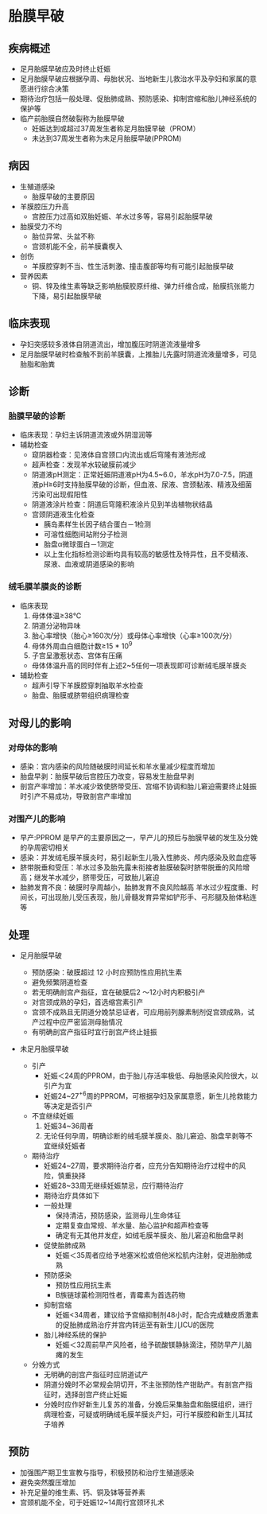# 胎膜早破
## 疾病概述
- 足月胎膜早破应及时终止妊娠
- 足月胎膜早破应根据孕周、母胎状况、当地新生儿救治水平及孕妇和家属的意愿进行综合决策
- 期待治疗包括一般处理、促胎肺成熟、预防感染、抑制宫缩和胎儿神经系统的保护等
- 临产前胎膜自然破裂称为胎膜早破
  - 妊娠达到或超过37周发生者称足月胎膜早破（PROM）
  - 未达到37周发生者称为未足月胎膜早破(PPROM)

## 病因
- 生殖道感染
  - 胎膜早破的主要原因
- 羊膜腔压力升高
  - 宫腔压力过高如双胎妊娠、羊水过多等，容易引起胎膜早破
- 胎膜受力不均
  - 胎位异常、头盆不称
  - 宫颈机能不全，前羊膜囊楔入
- 创伤
  - 羊膜腔穿刺不当、性生活刺激、撞击腹部等均有可能引起胎膜早破
- 营养因素
  - 铜、锌及维生素等缺乏影响胎膜胶原纤维、弹力纤维合成，胎膜抗张能力下降，易引起胎膜早破
## 临床表现
- 孕妇突感较多液体自阴道流出，增加腹压时阴道流液量增多
- 足月胎膜早破时检查触不到前羊膜囊，上推胎儿先露时阴道流液量增多，可见胎脂和胎粪

## 诊断
### 胎膜早破的诊断
- 临床表现：孕妇主诉阴道流液或外阴湿润等
- 辅助检查
  - 窥阴器检查：见液体自宫颈口内流出或后穹隆有液池形成
  - 超声检查：发现羊水较破膜前减少
  - 阴道液pH测定：正常妊娠阴道液pH为4.5~6.0，羊水pH为7.0-7.5，阴道液pH≥6时支持胎膜早破的诊断，但血液、尿液、宫颈黏液、精液及细菌污染可出现假阳性
  - 阴道液涂片检查：阴道后穹隆积液涂片见到羊齿植物状结晶
  - 宫颈阴道液生化检查
    - 胰岛素样生长因子结合蛋白－1检测
    - 可溶性细胞间站附分子检测
    - 胎盘α微球蛋白－1测定
    - 以上生化指标检测诊断均具有较高的敏感性及特异性，且不受精液、尿液、血液或阴道感染的影响
### 绒毛膜羊膜炎的诊断
- 临床表现
  1. 母体体温≥38℃
  2. 阴道分泌物异味
  3. 胎心率增快（胎心≥160次/分）或母体心率增快（心率≥100次/分）
  4. 母体外周血白细胞计数≥15 * 10<sup>9</sup> 
  5. 子宫呈激惹状态、宫体有压痛
  - 母体体温升高的同时伴有上述2~5任何一项表现即可诊断绒毛膜羊膜炎
- 辅助检查
  - 超声引导下羊膜腔穿刺抽取羊水检查
  - 胎盘、胎膜或脐带组织病理检查


## 对母儿的影响
### 对母体的影响
- 感染：宫内感染的风险随破膜时间延长和羊水量减少程度而增加
- 胎盘早剥：胎膜早破后宫腔压力改变，容易发生胎盘早剥
- 剖宫产率增加：羊水减少致使脐带受压、宫缩不协调和胎儿窘迫需要终止娃振时引产不易成功，导致剖宫产率增加
### 对围产儿的影响
- 早产:PPROM 是早产的主要原因之一，早产儿的预后与胎膜早破的发生及分娩的孕周密切相关
- 感染：并发绒毛膜羊膜炎时，易引起新生儿吸入性肺炎、颅内感染及败血症等
- 脐带脱垂和受压：羊水过多及胎先露未衔接者胎膜破裂时脐带脱垂的风险增高；继发羊水减少，脐带受压，可致胎儿窘迫
- 胎肺发育不良：破膜时孕周越小，胎肺发育不良风险越高 羊水过少程度重、时间长，可出现胎儿受压表现，胎儿骨髓发育异常如铲形手、弓形腿及胎体粘连等
## 处理
- 足月胎膜早破
  - 预防感染：破膜超过 12 小时应预防性应用抗生素
  - 避免频繁阴道检查
  - 若无明确剖宫产指征，宜在破膜后2 ～12小时内积极引产
  - 对宫颈成熟的孕妇，首选缩宫素引产
  - 宫颈不成熟且无阴道分娩禁忌证者，可应用前列腺素制剂促宫颈成熟，试产过程中应严密监测母胎情况
  - 有明确剖宫产指征时宜行剖宫产终止娃振

- 未足月胎膜早破
  - 引产
    - 妊娠＜24周的PPROM，由于胎儿存活率极低、母胎感染风险很大，以引产为宜
    - 妊娠24~27<sup>+6</sup>周的PPROM，可根据孕妇及家属意愿，新生儿抢救能力等决定是否引产
  - 不宜继续妊娠
    1. 妊娠34~36周者
    2. 无论任何孕周，明确诊断的绒毛膜羊膜炎、胎儿窘迫、胎盘早剥等不宜继续妊娠者
  - 期待治疗
     - 妊娠24~27周，要求期待治疗者，应充分告知期待治疗过程中的风险，慎重抉择
     - 妊娠28~33周无继续妊娠禁忌，应行期待治疗
     - 期待治疗具体如下
      - 一般处理
        - 保持清洁，预防感染，监测母儿生命体征
        - 定期复查血常规、羊水量、胎心监护和超声检查等
        - 确定有无其他并发症，如绒毛膜羊膜炎、胎儿窘迫和胎盘早剥
      - 促使胎肺成熟
        - 妊娠＜35周者应给予地塞米松或倍他米松肌内注射，促进胎肺成熟
      - 预防感染
        - 预防性应用抗生素
        - B族链球菌检测阳性者，青霉素为首选药物
      - 抑制宫缩
        - 妊娠<34周者，建议给予宫缩抑制剂48小时，配合完成糖皮质激素的促胎肺成熟治疗并宫内转运至有新生儿ICU的医院
      - 胎儿神经系统的保护
        - 妊娠＜32周前早产风险者，给予硫酸镁静脉滴注，预防早产儿脑瘫的发生
  - 分娩方式
    - 无明确的剖宫产指征时应阴道试产
    - 阴道分娩时不必常规会阴切开，不主张预防性产钳助产。有剖宫产指征时，选择剖宫产终止妊娠
    - 分娩时应作好新生儿复苏的准备，分娩后采集胎盘和胎膜组织，进行病理检查，可疑或明确绒毛膜羊膜炎产妇，可行羊膜腔和新生儿耳拭子培养
  
## 预防
- 加强围产期卫生宣教与指导，积极预防和治疗生殖道感染
- 避免突然腹压增加
- 补充足量的维生素、钙、铜及钵等营养素
- 宫颈机能不全，可于妊娠12~14周行宫颈环扎术

